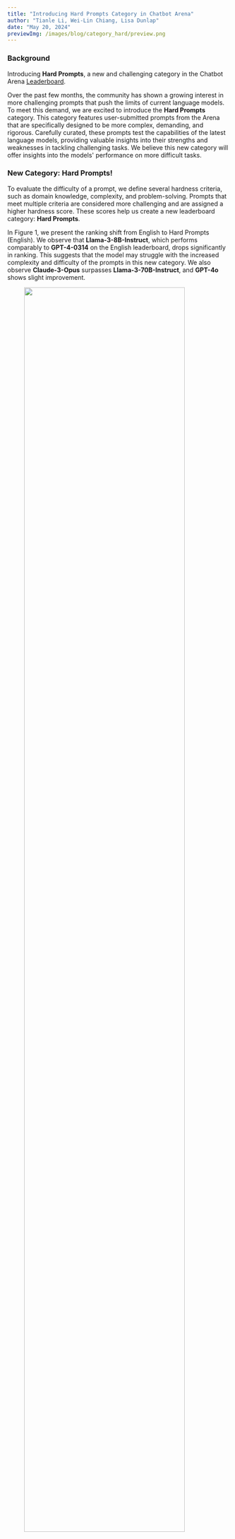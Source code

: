 ```yaml
---
title: "Introducing Hard Prompts Category in Chatbot Arena"
author: "Tianle Li, Wei-Lin Chiang, Lisa Dunlap"
date: "May 20, 2024"
previewImg: /images/blog/category_hard/preview.png
---
```


### Background

Introducing **Hard Prompts**, a new and challenging category in the Chatbot Arena [Leaderboard](https://leaderboard.lmsys.org).


Over the past few months, the community has shown a growing interest in more challenging prompts that push the limits of current language models.
To meet this demand, we are excited to introduce the **Hard Prompts** category. This category features user-submitted prompts from the Arena that are specifically designed to be more complex, demanding, and rigorous. Carefully curated, these prompts test the capabilities of the latest language models, providing valuable insights into their strengths and weaknesses in tackling challenging tasks. We believe this new category will offer insights into the models' performance on more difficult tasks.

### New Category: Hard Prompts!

To evaluate the difficulty of a prompt, we define several hardness criteria, such as domain knowledge, complexity, and problem-solving. Prompts that meet multiple criteria are considered more challenging and are assigned a higher hardness score. These scores help us create a new leaderboard category: **Hard Prompts**.

In Figure 1, we present the ranking shift from English to Hard Prompts (English). We observe that **Llama-3-8B-Instruct**, which performs comparably to **GPT-4-0314** on the English leaderboard, drops significantly in ranking. This suggests that the model may struggle with the increased complexity and difficulty of the prompts in this new category. We also observe **Claude-3-Opus** surpasses **Llama-3-70B-Instruct**, and **GPT-4o** shows slight improvement.

<img src="/images/blog/category_hard/elo_comparison_1.png" style="display:block; margin-top: auto; margin-left: auto; margin-right: auto; margin-bottom: auto; width: 85%"></img>
<p style="color:gray; text-align: center;">Figure 1. Comparison between Chatbot Arena Category English vs Hard Prompts (English). We set gpt-4-0314 as anchor model.</p>

We also observe notable improvements in **GPT-3.5-Turbo-1106/0125** and **Claude-2.1**, as well as **Phi-3**, which is trained for reasoning tasks. 

<img src="/images/blog/category_hard/elo_comparison_2.png" style="display:block; margin-top: auto; margin-left: auto; margin-right: auto; margin-bottom: auto; width: 85%"></img>
<p style="color:gray; text-align: center;">Figure 2. Comparison between Chatbot Arena Category English vs Hard Prompts (English). We set mixtral-8x7b-instruct-v0.1 as anchor model.</p>


### How to Define Hard Prompts?

A few weeks ago, we introduce the [Arena-Hard](https://lmsys.org/blog/2024-04-19-arena-hard/) pipeline to identify a collection of high-quality prompts from Chatbot Arena. Each user prompt is evaluated against the 7 Key Criteria defined in the Table below.

<table style="width:100%; border-collapse: collapse; border: 1px solid black;">
  <tr style="background-color: black; color: white;">
    <!-- <th style="border: 1px solid black; padding: 10px; text-align: left;">7 Key "Hardness" Criteria</th> -->
  </tr>
  <tr>
    <td style="border: 1px solid black; padding: 10px; text-align: left;"><strong>1. Specificity:</strong> Does the prompt ask for a specific output?</td>
  </tr>
  <tr>
    <td style="border: 1px solid black; padding: 10px; text-align: left;"><strong>2. Domain Knowledge:</strong> Does the prompt cover one or more specific domains?</td>
  </tr>
  <tr>
    <td style="border: 1px solid black; padding: 10px; text-align: left;"><strong>3. Complexity:</strong> Does the prompt have multiple levels of reasoning, components, or variables?</td>
  </tr>
  <tr>
    <td style="border: 1px solid black; padding: 10px; text-align: left;"><strong>4. Problem-Solving:</strong> Does the prompt directly involve the AI to demonstrate active problem-solving skills?</td>
  </tr>
  <tr>
    <td style="border: 1px solid black; padding: 10px; text-align: left;"><strong>5. Creativity:</strong> Does the prompt involve a level of creativity in approaching the problem?</td>
  </tr>
  <tr>
    <td style="border: 1px solid black; padding: 10px; text-align: left;"><strong>6. Technical Accuracy:</strong> Does the prompt require technical accuracy in the response?</td>
  </tr>
  <tr>
    <td style="border: 1px solid black; padding: 10px; text-align: left;"><strong>7. Real-world Application:</strong> Does the prompt relate to real-world applications?</td>
  </tr>
</table>

We employ Meta's **Llama-3-70B-Instruct** as the judge model to help us label over 1 million Arena battles. Figure 3 shows the criteria breakdown (i.e., how many prompts satisfy each criteria). We observe the most common criteria are Specificity, Domain Knowledge, and Real-world Application, while the relatively rare criteria are Problem-Solving and Complexity.

<img src="/images/blog/category_hard/key_criteria_breakdown.png" style="display:block; margin-top: auto; margin-left: auto; margin-right: auto; margin-bottom: auto; width: 85%"></img>
<p style="color:gray; text-align: center;">Figure 3. The percentage of each criteria within 1 million Chatbot Arena data.</p>

We then calculate its Hardness Score by how many criteria are satisfied and present the distribution in Figure 3. Interestingly, we find that approximately 20% of prompts have a score of 6 or higher. You can find several examples below to demonstrate what a hard prompt looks like in the [Example Section](#example).

<img src="/images/blog/category_hard/hardness_breakdown.png" style="display:block; margin-top: auto; margin-left: auto; margin-right: auto; margin-bottom: auto; width: 85%"></img>
<p style="color:gray; text-align: center;">Figure 4. The percentage of prompts with different hardness score within 1 million Chatbot Arena data.</p>


We use prompts with a score of 6 or higher to create the "Hard Prompts" category and calculate two leaderboards: **Hard Prompt (English)** and **Hard Prompts (Overall)**.

Below is screenshot of the leaderboard for **Hard Prompts (English)** category (as of May 17, 2024). You can find the latest version at [https://leaderboard.lmsys.org](https://leaderboard.lmsys.org) (-> Category dropdown).

<img src="/images/blog/category_hard/leaderboard.png" style="display:block; margin-top: auto; margin-left: auto; margin-right: auto; margin-bottom: auto; width: 95%"></img>
<p style="color:gray; text-align: center;">Figure 5. The leaderboard for Hard Prompts (English) category as of May 17, 2024.</p>


We are commited to continuously enhance the Chatbot Arena leaderboard and share insights with the broader community. We welcome you to contribute more challenging prompts and look forward to seeing how the latest advancements in language models perform!

### Note: Enhancing Quality Through De-duplication

To improve the overall quality of prompts in Chatbot Arena, we also implement a de-duplication pipeline. This new pipeline aims to remove overly redundant user prompts that might skew the distribution and affect the accuracy of our leaderboard. During our analysis, we noticed that many first-time users tend to ask similar greeting prompts, such as "hello," leading to an over-representation of these types of queries. To address this, we down-sample the top 0.01% most common prompts (approximately 100 prompts, mostly greetings in different languages) to the 99.99% percentile frequency (approximately 150 occurrences). After this process, about 6% of the votes are removed. We believe this helps maintain a diverse and high-quality set of prompts for evaluation.

We have also open-sourced this de-duplication script on [Github](https://github.com/lm-sys/FastChat/tree/main/fastchat/serve/monitor) and publish the vote data with de-duplication tags in the [notebook](https://colab.research.google.com/drive/1KdwokPjirkTmpO_P1WByFNFiqxWQquwH#scrollTo=CP35mjnHfpfN). We will continue to monitor the impact of this de-duplication process on the leaderboard and make adjustments as necessary to ensure the diversity and quality of our dataset.

## Citation
```
@misc{arenahard2024,
    title = {From Live Data to High-Quality Benchmarks: The Arena-Hard Pipeline},
    url = {https://lmsys.org/blog/2024-04-19-arena-hard/},
    author = {Tianle Li*, Wei-Lin Chiang*, Evan Frick, Lisa Dunlap, Banghua Zhu, Joseph E. Gonzalez, Ion Stoica},
    month = {April},
    year = {2024}
}
```

## Example
We present 10 examples of user prompt with increasing hardness score. The labeled criteria are inside the bracket.

**Prompt 1:**

[None]

hello


**Prompt 2:**

[Real World]

what is cake


**Prompt 3:**

[Creativity, Real World]

How to pickup a girl?


**Prompt 4:**

[Specificity, Creativity, Real World]

writen ten different sentences that end with word "apple"


**Prompt 5:**

[Specificity, Creativity, Real World]

Writing prompt: write the start of a short story / a man with an iphone is transported back to 1930s USA. 


**Prompt 6:** 

[Specificity, Domain Knowledge, Complexity, Problem-solving, Technical Accuracy, Real World]

tell me how to make a hydroponic nutrient solution at home to grow lettuce with precise amount of each nutrient


**Prompt 7:** 

[Specificity, Domain Knowledge, Complexity, Problem-solving, Technical Accuracy, Real World]

Solve the integral $\int_{-\infty}^{+\infty} exp(-x^2) dx $ step-by-step with detailed explanation


**Prompt 8:** 

[Specificity, Domain Knowledge, Complexity, Problem-solving, Technical Accuracy, Real World]

write me GLSL code which can gennrate at least 5 colors and 2 waves of particles cross each other	


**Prompt 9:**

[Specificity, Domain Knowledge, Complexity, Problem-solving, Technical Accuracy, Real World]

My situation is this: I’m setting up a server running at home Ubuntu to run an email server and a few other online services. As we all know, for my email to work reliably and not get blocked I need to have an unchanging public IP address. Due to my circumstances I am not able to get a static IP address through my ISP or change ISPs at the moment.

The solution I have found is to buy a 4G SIM card with a static IP (from an ISP that offers that), which I can then use with a USB dongle. However this 4G connection costs me substantially per MB to use.

But. Mail is the only server that needs a static IP address. For everything else using my home network connection and updating my DNS records with DDNS would be fine. I have tested this setup previously for other services and it has worked.

So. I was wondering. Would it in theory be possible to: connect the server to two network interfaces at the same time and route traffic depending on destination port. I.e. all outgoing connections to ports 25, 465, 587, and possibly 993 should be sent through the 4G dongle interface (enx344b50000000) and all other connections sent over eth0. Similarly, the server should listen for incoming connections on the same ports on enx344b50000000 and listen on all other ports (if allowed by ufw) on eth0.

I would then need DNS records from mail.mydomain.tld —> <4g static public IP> and mydomain.tld —> <home public IP> (updated with DDNS, and NAT configured on my home router).

Computers on the internet would then be able to seamlessly connect to these two IP addresses, not “realising” that they are in fact the same machine, as long as requests to mail.mydomain.tld are always on the above mentioned ports.

Question: Is this possible? Could it be a robust solution that works the way I hope? Would someone be able to help me set it up?

I have come across a few different guides in my DuckDuckGo-ing, I understand it has to do with setting a mark in iptables and assigning them to a table using ip route. However I haven't managed to get it to work yet, and many of these guides are for VPNs and they all seem to be slightly different to each other. So I thought I would ask about my own specific use case


**Prompt 10:** 

[Specificity, Domain Knowledge, Complexity, Problem-solving, Creativity, Technical Accuracy, Real World]

Write me a python script for the foobar problem, but make it so that if read aloud, each pair of lines rhymes. (i.e. lines 1/2 rhyme, 3/4 rhyme and so on)